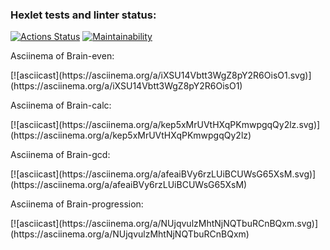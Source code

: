 ### Hexlet tests and linter status:
[![Actions Status](https://github.com/oshwa364/python-project-49/actions/workflows/hexlet-check.yml/badge.svg)](https://github.com/oshwa364/python-project-49/actions)
[![Maintainability](https://api.codeclimate.com/v1/badges/7965edb6c8c38bf93ca6/maintainability)](https://codeclimate.com/github/oshwa364/python-project-49/maintainability)
<p>Asciinema of Brain-even:</p>
[![asciicast](https://asciinema.org/a/iXSU14Vbtt3WgZ8pY2R6OisO1.svg)](https://asciinema.org/a/iXSU14Vbtt3WgZ8pY2R6OisO1)
<p>Asciinema of Brain-calc:</p>
[![asciicast](https://asciinema.org/a/kep5xMrUVtHXqPKmwpgqQy2lz.svg)](https://asciinema.org/a/kep5xMrUVtHXqPKmwpgqQy2lz)
<p>Asciinema of Brain-gcd:</p>
[![asciicast](https://asciinema.org/a/afeaiBVy6rzLUiBCUWsG65XsM.svg)](https://asciinema.org/a/afeaiBVy6rzLUiBCUWsG65XsM)
<p>Asciinema of Brain-progression:</p>
[![asciicast](https://asciinema.org/a/NUjqvulzMhtNjNQTbuRCnBQxm.svg)](https://asciinema.org/a/NUjqvulzMhtNjNQTbuRCnBQxm)
